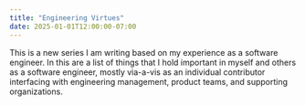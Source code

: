 ```yaml
---
title: "Engineering Virtues"
date: 2025-01-01T12:00:00-07:00
---
```


This is a new series I am writing based on my experience as a software engineer. In this are a list of things that I hold important in myself and others as a software engineer, mostly via-a-vis as an individual contributor interfacing with engineering management, product teams, and supporting organizations.
